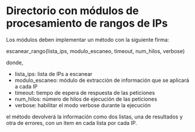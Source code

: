 # Directorio con módulos de procesamiento de rangos de IPs

Los módulos deben implementar un método con la siguiente firma:

escanear_rango(lista_ips, modulo_escaneo, timeout, num_hilos, verbose)

donde,

- lista_ips: lista de IPs a escanear
- modulo_escaneo: módulo de extracción de información que se aplicará a cada IP
- timeout: tiempo de espera de respuesta de las peticiones
- num_hilos: número de hilos de ejecución de las peticiones
- verbose: habilitar el modo verbose durante la ejecución

el método devolverá la información como dos listas, una de resultados y otra de errores, con un item en cada lista
por cada IP.
